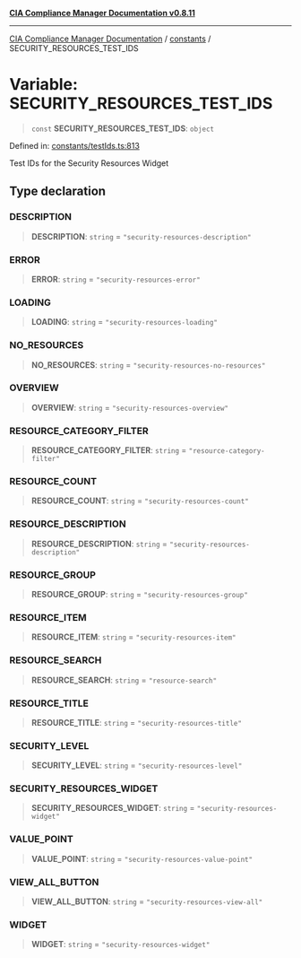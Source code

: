 [**CIA Compliance Manager Documentation v0.8.11**](../../README.md)

***

[CIA Compliance Manager Documentation](../../modules.md) / [constants](../README.md) / SECURITY\_RESOURCES\_TEST\_IDS

# Variable: SECURITY\_RESOURCES\_TEST\_IDS

> `const` **SECURITY\_RESOURCES\_TEST\_IDS**: `object`

Defined in: [constants/testIds.ts:813](https://github.com/Hack23/cia-compliance-manager/blob/d6eede30e4f01622fe18187e98b207e9a06a781f/src/constants/testIds.ts#L813)

Test IDs for the Security Resources Widget

## Type declaration

### DESCRIPTION

> **DESCRIPTION**: `string` = `"security-resources-description"`

### ERROR

> **ERROR**: `string` = `"security-resources-error"`

### LOADING

> **LOADING**: `string` = `"security-resources-loading"`

### NO\_RESOURCES

> **NO\_RESOURCES**: `string` = `"security-resources-no-resources"`

### OVERVIEW

> **OVERVIEW**: `string` = `"security-resources-overview"`

### RESOURCE\_CATEGORY\_FILTER

> **RESOURCE\_CATEGORY\_FILTER**: `string` = `"resource-category-filter"`

### RESOURCE\_COUNT

> **RESOURCE\_COUNT**: `string` = `"security-resources-count"`

### RESOURCE\_DESCRIPTION

> **RESOURCE\_DESCRIPTION**: `string` = `"security-resources-description"`

### RESOURCE\_GROUP

> **RESOURCE\_GROUP**: `string` = `"security-resources-group"`

### RESOURCE\_ITEM

> **RESOURCE\_ITEM**: `string` = `"security-resources-item"`

### RESOURCE\_SEARCH

> **RESOURCE\_SEARCH**: `string` = `"resource-search"`

### RESOURCE\_TITLE

> **RESOURCE\_TITLE**: `string` = `"security-resources-title"`

### SECURITY\_LEVEL

> **SECURITY\_LEVEL**: `string` = `"security-resources-level"`

### SECURITY\_RESOURCES\_WIDGET

> **SECURITY\_RESOURCES\_WIDGET**: `string` = `"security-resources-widget"`

### VALUE\_POINT

> **VALUE\_POINT**: `string` = `"security-resources-value-point"`

### VIEW\_ALL\_BUTTON

> **VIEW\_ALL\_BUTTON**: `string` = `"security-resources-view-all"`

### WIDGET

> **WIDGET**: `string` = `"security-resources-widget"`
